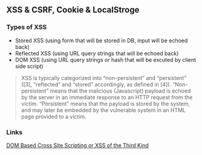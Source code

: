 ## XSS & CSRF, Cookie & LocalStroge

### Types of XSS

+ Stored XSS (using form that will be stored in DB, input will be echoed back)
+ Reflected XSS (using URL query strings that will be echoed back)
+ DOM XSS (using URL query strings or hash that will be excuted by client side script)

>XSS is typically categorized into “non-persistent” and “persistent” ([3], “reflected” and “stored” accordingly, as defined in [4]). “Non-persistent” means that the malicious (Javascript) payload is echoed by the server in an immediate response to an HTTP request from the victim. “Persistent” means that the payload is stored by the system, and may later be embedded by the vulnerable system in an HTML page provided to a victim. 


### Links

[DOM Based Cross Site Scripting or XSS of the Third Kind](http://www.webappsec.org/projects/articles/071105.shtml)